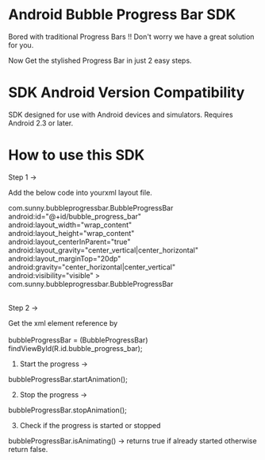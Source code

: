 <h1> Android Bubble Progress Bar SDK</h1>

Bored with traditional Progress Bars !! Don't worry we have a great solution for you.

Now Get the stylished Progress Bar in just 2 easy steps.

<h1> SDK Android Version Compatibility</h1>

SDK designed for use with Android devices and simulators. Requires Android 2.3 or later.

<h1> How to use this SDK</h1>

Step 1 ->

  Add the below code into yourxml layout file.
  
   com.sunny.bubbleprogressbar.BubbleProgressBar
        android:id="@+id/bubble_progress_bar"
        android:layout_width="wrap_content"
        android:layout_height="wrap_content"
        android:layout_centerInParent="true"
        android:layout_gravity="center_vertical|center_horizontal"
        android:layout_marginTop="20dp"
        android:gravity="center_horizontal|center_vertical"
        android:visibility="visible" >
    com.sunny.bubbleprogressbar.BubbleProgressBar
    


<br>
Step 2 ->

  Get the xml element reference by <br>
  <br>bubbleProgressBar = (BubbleProgressBar) findViewById(R.id.bubble_progress_bar);
  
  
  1. Start the progress ->
  
  bubbleProgressBar.startAnimation();
  
  
  2. Stop the progress ->
  
  bubbleProgressBar.stopAnimation();<br>
  
  
  3. Check if the progress is started or stopped
  
  bubbleProgressBar.isAnimating() -> returns true if already started otherwise return false.

  
